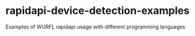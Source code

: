# rapidapi-device-detection-examples
Examples of WURFL rapidapi usage with different programming languages
